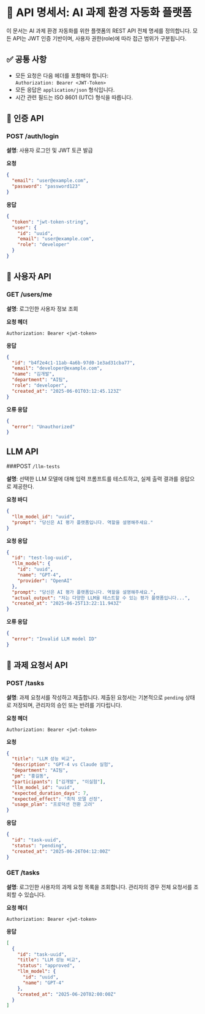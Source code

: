 # 📘 API 명세서: AI 과제 환경 자동화 플랫폼

이 문서는 AI 과제 환경 자동화를 위한 플랫폼의 REST API 전체 명세를 정의합니다. 모든 API는 JWT 인증 기반이며, 사용자 권한(role)에 따라 접근 범위가 구분됩니다.

## ✅ 공통 사항
- 모든 요청은 다음 헤더를 포함해야 합니다:  
  `Authorization: Bearer <JWT-Token>`
- 모든 응답은 `application/json` 형식입니다.
- 시간 관련 필드는 ISO 8601 (UTC) 형식을 따릅니다.

## 🔐 인증 API

### POST /auth/login  
**설명**: 사용자 로그인 및 JWT 토큰 발급

**요청**
```json
{
  "email": "user@example.com",
  "password": "password123"
}
```

**응답**
```json
{
  "token": "jwt-token-string",
  "user": {
    "id": "uuid",
    "email": "user@example.com",
    "role": "developer"
  }
}
```

## 👤 사용자 API

### GET /users/me  
**설명**: 로그인한 사용자 정보 조회

**요청 헤더**
```
Authorization: Bearer <jwt-token>
```

**응답**
```json
{
  "id": "b4f2e4c1-11ab-4a6b-97d0-1e3ad31cba77",
  "email": "developer@example.com",
  "name": "김개발",
  "department": "AI팀",
  "role": "developer",
  "created_at": "2025-06-01T03:12:45.123Z"
}
```

**오류 응답**
```json
{
  "error": "Unauthorized"
}
```

## LLM API

###POST `/llm-tests`

**설명**: 선택한 LLM 모델에 대해 입력 프롬프트를 테스트하고, 실제 출력 결과를 응답으로 제공한다.

**요청 바디**
```json
{
  "llm_model_id": "uuid",
  "prompt": "당신은 AI 평가 플랫폼입니다. 역할을 설명해주세요."
}
```

**요청 응답**
```json
{
  "id": "test-log-uuid",
  "llm_model": {
    "id": "uuid",
    "name": "GPT-4",
    "provider": "OpenAI"
  },
  "prompt": "당신은 AI 평가 플랫폼입니다. 역할을 설명해주세요.",
  "actual_output": "저는 다양한 LLM을 테스트할 수 있는 평가 플랫폼입니다...",
  "created_at": "2025-06-25T13:22:11.943Z"
}
```

**오류 응답**
```json
{
  "error": "Invalid LLM model ID"
}
```
## 📝 과제 요청서 API

### POST /tasks  
**설명**: 과제 요청서를 작성하고 제출합니다. 제출된 요청서는 기본적으로 `pending` 상태로 저장되며, 관리자의 승인 또는 반려를 기다립니다.

**요청 헤더**
```
Authorization: Bearer <jwt-token>
```

**요청**
```json
{
  "title": "LLM 성능 비교",
  "description": "GPT-4 vs Claude 실험",
  "department": "AI팀",
  "pm": "홍길동",
  "participants": ["김개발", "이실험"],
  "llm_model_id": "uuid",
  "expected_duration_days": 7,
  "expected_effect": "최적 모델 선정",
  "usage_plan": "프로덕션 전환 고려"
}
```

**응답**
```json
{
  "id": "task-uuid",
  "status": "pending",
  "created_at": "2025-06-26T04:12:00Z"
}
```

### GET /tasks  
**설명**: 로그인한 사용자의 과제 요청 목록을 조회합니다. 관리자의 경우 전체 요청서를 조회할 수 있습니다.

**요청 헤더**
```
Authorization: Bearer <jwt-token>
```

**응답**
```json
[
  {
    "id": "task-uuid",
    "title": "LLM 성능 비교",
    "status": "approved",
    "llm_model": {
      "id": "uuid",
      "name": "GPT-4"
    },
    "created_at": "2025-06-20T02:00:00Z"
  }
]
```
